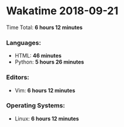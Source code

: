 # Wakatime 2018-09-21

Time Total: **6 hours 12 minutes**

### Languages:
- HTML: **46 minutes** 
- Python: **5 hours 26 minutes** 

### Editors:
- Vim: **6 hours 12 minutes** 

### Operating Systems:
- Linux: **6 hours 12 minutes** 


